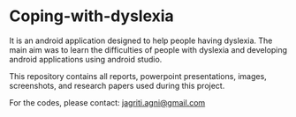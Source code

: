 # Coping-with-dyslexia

It is an android application designed to help people having dyslexia. The main aim was to learn the difficulties of people with dyslexia and developing android applications using android studio.

This repository contains all reports, powerpoint presentations, images, screenshots, and research papers used during this project. 

For the codes, please contact: jagriti.agni@gmail.com

